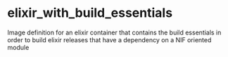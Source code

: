 # elixir_with_build_essentials
Image definition for an elixir container that contains the build essentials in order to build elixir releases that have a dependency on a NIF oriented module
